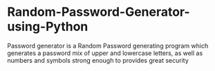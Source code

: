 # Random-Password-Generator-using-Python


Password generator is a Random Password generating program which generates a password mix of upper and lowercase letters, as well as numbers and symbols strong enough to provides great security
